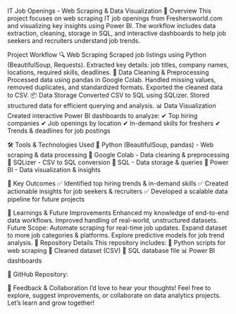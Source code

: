 IT Job Openings - Web Scraping & Data Visualization 🚀
Overview
This project focuses on web scraping IT job openings from Freshersworld.com and visualizing key insights using Power BI. The workflow includes data extraction, cleaning, storage in SQL, and interactive dashboards to help job seekers and recruiters understand job trends.

Project Workflow
🔍 Web Scraping
Scraped job listings using Python (BeautifulSoup, Requests).
Extracted key details: job titles, company names, locations, required skills, deadlines.
🧹 Data Cleaning & Preprocessing
Processed data using pandas in Google Colab.
Handled missing values, removed duplicates, and standardized formats.
Exported the cleaned data to CSV.
📦 Data Storage
Converted CSV to SQL using SQLizer.
Stored structured data for efficient querying and analysis.
📊 Data Visualization
Created interactive Power BI dashboards to analyze:
✔ Top hiring companies
✔ Job openings by location
✔ In-demand skills for freshers
✔ Trends & deadlines for job postings

🛠️ Tools & Technologies Used
🔹 Python (BeautifulSoup, pandas) - Web scraping & data processing
🔹 Google Colab - Data cleaning & preprocessing
🔹 SQLizer - CSV to SQL conversion
🔹 SQL - Data storage & queries
🔹 Power BI - Data visualization & insights

🔗 Key Outcomes
✅ Identified top hiring trends & in-demand skills
✅ Created actionable insights for job seekers & recruiters
✅ Developed a scalable data pipeline for future projects

🌟 Learnings & Future Improvements
Enhanced my knowledge of end-to-end data workflows.
Improved handling of real-world, unstructured datasets.
Future Scope:
Automate scraping for real-time job updates.
Expand dataset to more job categories & platforms.
Explore predictive models for job trend analysis.
🚀 Repository Details
This repository includes:
📜 Python scripts for web scraping
📂 Cleaned dataset (CSV)
📄 SQL database file
📊 Power BI dashboards

🔗 GitHub Repository:

💬 Feedback & Collaboration
I’d love to hear your thoughts! Feel free to explore, suggest improvements, or collaborate on data analytics projects. Let’s learn and grow together!
